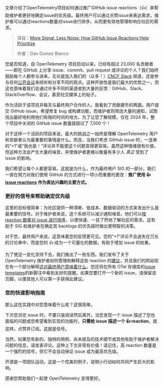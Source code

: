 
<!--
title: GitHub Issue：提升信号，减少噪音，优先排序
cover: https://opentelemetry.io/img/social/logo-wordmark-001.png
summary: 文章介绍了OpenTelemetry项目如何通过推广GitHub issue reactions（👍）来帮助维护者更好地确定issue的优先级。最终用户可以通过点赞issue来表达需求，维护者可以通过reactions数量对issue进行排序，从而更有效地管理和响应社区的需求。
-->

文章介绍了OpenTelemetry项目如何通过推广GitHub issue reactions（👍）来帮助维护者更好地确定issue的优先级。最终用户可以通过点赞issue来表达需求，维护者可以通过reactions数量对issue进行排序，从而更有效地管理和响应社区的需求。

> 译自：[More Signal, Less Noise: How GitHub Issue Reactions Help Prioritize](https://opentelemetry.io/blog/2025/issue-participation/)
> 
> 作者：Dan Gomez Blanco

您是否知道，自 OpenTelemetry 项目启动以来，已经有超过 23,000 名贡献者——即在 GitHub 上分享 issue、commit、pull request 或评论的个人？我们始终鼓励每个人都参与进来，无论是加入我们的（众多！）[CNCF Slack](https://slack.cncf.io/) 频道，还是参与任何[公开会议](https://github.com/open-telemetry/community/?tab=readme-ov-file#calendar)来倾听和分享不同的观点。这种开放性是我们最大的优势之一，但这也意味着我们会通过许多不同的渠道收到大量的反馈：GitHub、Slack、StackOverflow、会议，甚至社交媒体上的帖子。

作为活跃于该项目并每天与最终用户合作的人，我看到了贡献硬币的两面。用户提交 GitHub issue，希望修复 bug 或构建功能，而维护者则筛选大量的通知，试图找出最好地利用他们有限的时间的地方。为了让您了解规模，仅在 2024 年，整个项目中关闭的 GitHub issue 数量就超过了 7,000 个！

对于这样一个活跃的项目来说，最大的挑战之一始终是理解 OpenTelemetry 用户和贡献者认为最重要的事情是什么。而且，当我们考虑 GitHub issue 时，一连串的“+1”或“我也是！”评论并不能使这个问题变得更容易。虽然这种情绪很有价值，但这种方法会产生大量的噪音，并使维护者更难以衡量有多少人 *真正* 受到了 issue 的影响。

我们希望让每个人都更容易。这就是为什么，作为最终用户 SIG 的一部分，我们一直在努力对我们使用 GitHub 的方式进行一项小而重要的更改：**推广使用 👍 [issue reactions](https://github.blog/news-insights/product-news/add-reactions-to-pull-requests-issues-and-comments/) 作为表达兴趣的主要方式。**

### 更好的信号来帮助确定优先级

这里的目标很简单：为社区提供一种清晰、低成本、数据驱动的方式来发出什么是最重要的信号。对于维护者来说，这个系统可以减少通知噪音。他们可以[按 reaction 数量对 issue 进行排序](https://docs.github.com/en/issues/tracking-your-work-with-issues/using-issues/filtering-and-searching-issues-and-pull-requests#sorting-issues-and-pull-requests)，以便快速、一目了然地了解社区的需求。这有助于 SIG 和维护者在确定其 backlogs 的优先级时做出更明智的决策。

对于您，最终用户来说，这意味着您的反馈更可见。您的“+1”评论不会迷失在冗长的讨论串中，而是您的 👍 成为一个可量化的数据，有助于增加 issue 的权重。

为了使这一变化坚持下去，我们推出了一些东西。我们发布了关于 OpenTelemetry 维护者如何管理和解释这些 reaction 的[建议](https://github.com/open-telemetry/community/blob/main/guides/maintainer/popular-issues.md)，并且我们的网站现在有一个部分解释[这对最终用户意味着什么](/community/end-user/issue-participation/)。您还将在所有 OTel 存储库的[issue templates](https://github.com/open-telemetry/community/blob/main/guides/maintainer/popular-issues.md#recommended-footnote-on-issue-templates)的新脚注中看到友好的提醒。如果您要打开一个新的 issue，请保留该页脚，以便其他人可以第一手获得此建议。

### 您的快速影响指南

那么这在实践中对您意味着什么呢？这很简单。

下次您浏览 issue 时，不要只是阅读然后离开。当您发现一个 issue 描述了您也面临的问题或您希望看到实现的功能时，**只需给 issue 描述一个 👍 reaction**。就这样。点赞并订阅。这就是信号。

当然，如果您有新的、独特的用例、尚未提及的技术细节或其他有助于维护者解决问题的信息，请发表评论。这种上下文非常有价值！请记住，高 reaction 数量是一个强烈的信号，但它不会自动保证 issue 成为最高优先级。

开源是一项团队运动，这是一个完美的例子，说明小行动如何共同产生巨大的影响。

感谢您帮助我们一起使 OpenTelemetry 变得更好。
